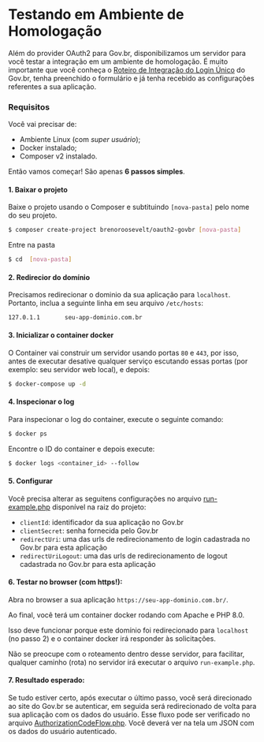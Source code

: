 # Testando em Ambiente de Homologação
Além do provider OAuth2 para Gov.br, disponibilizamos um servidor para você testar a integração em um ambiente de homologação. 
É muito importante que você conheça o [Roteiro de Integração do Login Único](https://manual-roteiro-integracao-login-unico.servicos.gov.br/pt/stable/index.html) do Gov.br, tenha preenchido o formulário e já tenha recebido as configurações referentes a sua aplicação.

### Requisitos
Você vai precisar de: 
* Ambiente Linux (com _super usuário_);
* Docker instalado;
* Composer v2 instalado.

Então vamos começar! São apenas **6 passos simples**.

#### 1. Baixar o projeto 
Baixe o projeto usando o Composer e subtituindo `[nova-pasta]` pelo nome do seu projeto.
```bash
$ composer create-project brenoroosevelt/oauth2-govbr [nova-pasta]
```
Entre na pasta
```bash
$ cd  [nova-pasta]
```
#### 2. Redirecior do domínio
Precisamos redirecionar o dominio da sua aplicação para `localhost`. Portanto, inclua a seguinte linha em seu arquivo `/etc/hosts`:
```
127.0.1.1       seu-app-dominio.com.br
```
#### 3. Inicializar o container docker
O Container vai construir um servidor usando portas `80` e `443`, por isso, antes de executar desative qualquer serviço escutando essas portas (por exemplo: seu servidor web local), e depois:
```bash
$ docker-compose up -d
```
#### 4. Inspecionar o log
Para inspecionar o log do container, execute o seguinte comando:
```bash
$ docker ps
```
Encontre o ID do container e depois execute:
```bash
$ docker logs <container_id> --follow
```

#### 5. Configurar 
Você precisa alterar as seguitens configurações no arquivo [run-example.php](run-example.php) disponível na raiz do projeto:
* `clientId`: identificador da sua aplicação no Gov.br
* `clientSecret`: senha fornecida pelo Gov.br
* `redirectUri`: uma das urls de redirecionamento de login cadastrada no Gov.br para esta aplicação
* `redirectUriLogout`: uma das urls de redirecionamento de logout cadastrada no Gov.br para esta aplicação

#### 6. Testar no browser (com https!):
Abra no browser a sua aplicação `https://seu-app-dominio.com.br/`. 

Ao final, você terá um container docker rodando com Apache e PHP 8.0.

Isso deve funcionar porque este domínio foi redirecionado para `localhost` (no passo 2) e o container docker irá responder às solicitações.

Não se preocupe com o roteamento dentro desse servidor, para facilitar, qualquer caminho (rota) no servidor irá executar o arquivo `run-example.php`.

#### 7. Resultado esperado:

Se tudo estiver certo, após executar o último passo, você será direcionado ao site do Gov.br se autenticar, em seguida será redirecionado de volta para sua aplicação com os dados do usuário. Esse fluxo pode ser verificado no arquivo [AuthorizationCodeFlow.php](example/AuthorizationCodeFlow.php). Você deverá ver na tela um JSON com os dados do usuário autenticado.
